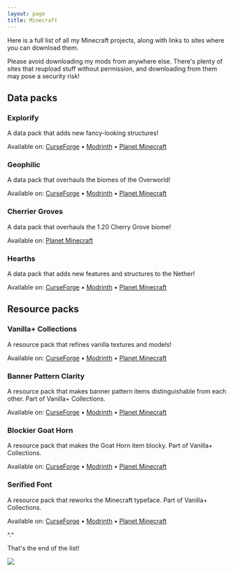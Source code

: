```yaml
---
layout: page
title: Minecraft
---
```


Here is a full list of all my Minecraft projects, along with links to sites where you can download them.

Please avoid downloading my mods from anywhere else. There's plenty of sites that reupload stuff without permission, and downloading from them may pose a security risk!


## **Data packs**

### Explorify
A data pack that adds new fancy-looking structures!

Available on: [CurseForge](https://www.curseforge.com/minecraft/mc-mods/explorify/) • [Modrinth](https://modrinth.com/datapack/explorify/) • [Planet Minecraft](https://www.planetminecraft.com/data-pack/explorium/)

### Geophilic
A data pack that overhauls the biomes of the Overworld!

Available on: [CurseForge](https://www.curseforge.com/minecraft/mc-mods/geophilic/) • [Modrinth](https://modrinth.com/datapack/geophilic/) • [Planet Minecraft](https://www.planetminecraft.com/data-pack/geophilic/)

### Cherrier Groves
A data pack that overhauls the 1.20 Cherry Grove biome!

Available on: [Planet Minecraft](https://www.planetminecraft.com/data-pack/cherrier-groves/)

### Hearths
A data pack that adds new features and structures to the Nether!

Available on: [CurseForge](https://www.curseforge.com/minecraft/mc-mods/hearths/) • [Modrinth](https://modrinth.com/datapack/hearths/) • [Planet Minecraft](https://www.planetminecraft.com/data-pack/hearths/)


## **Resource packs**

### Vanilla+ Collections

A resource pack that refines vanilla textures and models!

Available on: [CurseForge](https://www.curseforge.com/minecraft/texture-packs/vanillacollections/) • [Modrinth](https://modrinth.com/resourcepack/vanillacollections/) • [Planet Minecraft](https://www.planetminecraft.com/texture-pack/vanilla-collections/)

### Banner Pattern Clarity

A resource pack that makes banner pattern items distinguishable from each other. Part of Vanilla+ Collections.

Available on: [CurseForge](https://curseforge.com/minecraft/texture-packs/banner-pattern-clarity/) • [Modrinth](https://modrinth.com/resourcepack/banner-pattern-clarity/) • [Planet Minecraft](https://www.planetminecraft.com/texture-pack/banner-pattern-clarity/)

### Blockier Goat Horn

A resource pack that makes the Goat Horn item blocky. Part of Vanilla+ Collections.

Available on: [CurseForge](https://curseforge.com/minecraft/texture-packs/blockier-goat-horn/) • [Modrinth](https://modrinth.com/resourcepack/blockier-goat-horn/) • [Planet Minecraft](https://www.planetminecraft.com/texture-pack/blockier-goat-horn/)

### Serified Font

A resource pack that reworks the Minecraft typeface. Part of Vanilla+ Collections.

Available on: [CurseForge](https://curseforge.com/minecraft/texture-packs/serified-font/) • [Modrinth](https://modrinth.com/resourcepack/serified-font/) • [Planet Minecraft](https://www.planetminecraft.com/texture-pack/serified-font/)

^.^

That's the end of the list!

![](https://upload.wikimedia.org/wikipedia/commons/thumb/a/ad/Red_Panda_%2823341046980%29.jpg/1024px-Red_Panda_%2823341046980%29.jpg)

